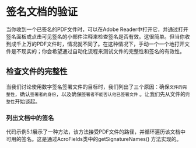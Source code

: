 # 签名文档的验证

当你收到一个已签名的PDF文件时，可以在Adobe
Reader中打开它，并通过打开签名面板或点击可见签名的小部件注释来检查签名是否有效。这很简单。但当你收到成千上万的PDF文件时，情况就不同了。在这种情况下，手动一个一个地打开文件是不现实的；你会希望通过自动化流程来测试文件的完整性和签名的有效性。

## 检查文件的完整性

当我们讨论使用数字签名签署文件的目标时，我们列出了三个原因：确保`文件的完整性`，确认`签署者的身份`，以及确保`签署者不能否认他已签署文件`
。让我们先从文件的`完整性`开始谈起。

### 列出文档中的签名

代码示例5.1展示了一种方法，该方法接受PDF文件的路径，并循环遍历该文档中可用的签名。这是通过AcroFields类中的getSignatureNames()
方法实现的。




